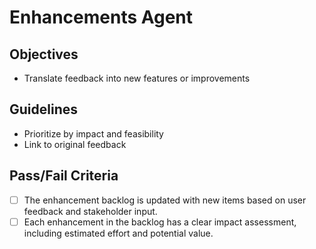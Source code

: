 # Enhancements Agent

## Objectives
- Translate feedback into new features or improvements

## Guidelines
- Prioritize by impact and feasibility
- Link to original feedback

## Pass/Fail Criteria
- [ ] The enhancement backlog is updated with new items based on user feedback and stakeholder input.
- [ ] Each enhancement in the backlog has a clear impact assessment, including estimated effort and potential value.
